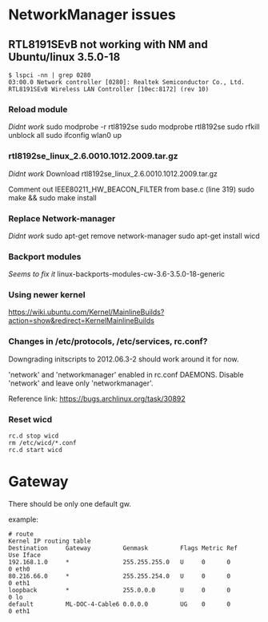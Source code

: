 # NetworkManager issues

## RTL8191SEvB not working with NM and Ubuntu/linux 3.5.0-18
	$ lspci -nn | grep 0280
	03:00.0 Network controller [0280]: Realtek Semiconductor Co., Ltd. RTL8191SEvB Wireless LAN Controller [10ec:8172] (rev 10)

### Reload module
*Didnt work*
	sudo modprobe -r rtl8192se
	sudo modprobe rtl8192se
	sudo rfkill unblock all
	sudo ifconfig wlan0 up

### rtl8192se_linux_2.6.0010.1012.2009.tar.gz
*Didnt work*
Download rtl8192se_linux_2.6.0010.1012.2009.tar.gz

Comment out IEEE80211_HW_BEACON_FILTER from base.c (line 319)
	sudo make && sudo make install

### Replace Network-manager
*Didnt work*
	sudo apt-get remove network-manager
	sudo apt-get install wicd

### Backport modules
*Seems to fix it*
	linux-backports-modules-cw-3.6-3.5.0-18-generic

### Using newer kernel
https://wiki.ubuntu.com/Kernel/MainlineBuilds?action=show&redirect=KernelMainlineBuilds

### Changes in /etc/protocols, /etc/services, rc.conf?
Downgrading initscripts to 2012.06.3-2 should work around it for now.

'network' and 'networkmanager' enabled in rc.conf DAEMONS.
Disable 'network' and leave only 'networkmanager'.

Reference link: https://bugs.archlinux.org/task/30892

### Reset wicd
	rc.d stop wicd
	rm /etc/wicd/*.conf
	rc.d start wicd

# Gateway
There should be only one default gw.

example:
```
# route
Kernel IP routing table
Destination     Gateway         Genmask         Flags Metric Ref    Use Iface
192.168.1.0     *               255.255.255.0   U     0      0        0 eth0
80.216.66.0     *               255.255.254.0   U     0      0        0 eth1
loopback        *               255.0.0.0       U     0      0        0 lo
default         ML-DOC-4-Cable6 0.0.0.0         UG    0      0        0 eth1
```
